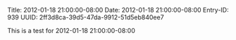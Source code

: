 Title: 2012-01-18 21:00:00-08:00
Date: 2012-01-18 21:00:00-08:00
Entry-ID: 939
UUID: 2ff3d8ca-39d5-47da-9912-51d5eb840ee7

This is a test for 2012-01-18 21:00:00-08:00
